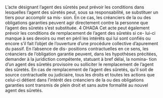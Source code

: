 L’acte désignant l’agent des sûretés peut prévoir les conditions dans lesquelles
l’agent des sûretés peut, sous sa responsabilité, se substituer un tiers pour accomplir sa mis-
sion. En ce cas, les créanciers de la ou des obligations garanties peuvent agir directement
contre la personne que l’agent des sûretés s’est substituée.
4
OHADA
Cet acte peut également prévoir les conditions de remplacement de l’agent des sûretés si ce-
lui-ci manque à ses devoirs ou met en péril les intérêts qui lui sont confiés ou encore s’il fait
l’objet de l’ouverture d’une procédure collective d’apurement du passif. En l’absence de dis-
positions contractuelles en ce sens, les créanciers de l’obligation garantie peuvent, dans les
hypothèses précitées, demander à la juridiction compétente, statuant à bref délai, la nomina-
tion d’un agent des sûretés provisoire ou solliciter le remplacement de l’agent des sûretés.
En cas de remplacement de l’agent des sûretés, qu’il soit de source contractuelle ou judiciaire,
tous les droits et toutes les actions que celui-ci détient dans l’intérêt des créanciers de la ou
des obligations garanties sont transmis de plein droit et sans autre formalité au nouvel agent
des sûretés.